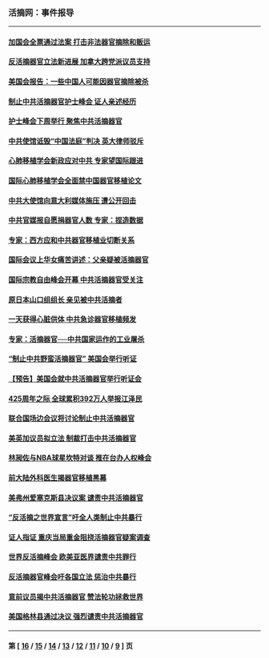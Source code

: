 ### 活摘网：事件报导
---
#### [加国会全票通过法案 打击非法器官摘除和贩运](../../pages/nf5877/n13884924.md?04060430) 
#### [反活摘器官立法新进展 加拿大跨党派议员支持](../../pages/nf5877/n13876061.md?04060430) 
#### [美国会报告：一些中国人可能因器官摘除被杀](../../pages/nf5877/n13867964.md?04060430) 
#### [制止中共活摘器官护士峰会 证人亲述经历](../../pages/nf5877/n13859007.md?04060430) 
#### [护士峰会下周举行 聚焦中共活摘器官](../../pages/nf5877/n13855418.md?04060430) 
#### [中共使馆诋毁“中国法庭”判决 英大律师驳斥](../../pages/nf5877/n13833945.md?04060430) 
#### [心肺移植学会新政应对中共 专家望国际跟进](../../pages/nf5877/n13829043.md?04060430) 
#### [国际心肺移植学会全面禁中国器官移植论文](../../pages/nf5877/n13827785.md?04060430) 
#### [中共大使馆向意大利媒体施压 遭公开回击](../../pages/nf5877/n13826038.md?04060430) 
#### [中共官媒报自愿捐器官人数 专家：捏造数据](../../pages/nf5877/n13814130.md?04060430) 
#### [专家：西方应和中共器官移植业切断关系](../../pages/nf5877/n13772828.md?04060430) 
#### [国际会议上华女痛苦讲述：父亲疑被活摘器官](../../pages/nf5877/n13771583.md?04060430) 
#### [国际宗教自由峰会开幕 中共活摘器官受关注](../../pages/nf5877/n13769995.md?04060430) 
#### [原日本山口组组长 亲见被中共活摘者](../../pages/nf5877/n13767360.md?04060430) 
#### [一天获得心脏供体 中共急诊器官移植频发](../../pages/nf5877/n13764689.md?04060430) 
#### [专家：活摘器官──中共国家运作的工业屠杀](../../pages/nf5877/n13761178.md?04060430) 
#### [“制止中共野蛮活摘器官” 美国会举行听证](../../pages/nf5877/n13735831.md?04060430) 
#### [【预告】美国会就中共活摘器官举行听证会](../../pages/nf5877/n13732843.md?04060430) 
#### [425周年之际 全球累积392万人举报江泽民](../../pages/nf5877/n13719232.md?04060430) 
#### [联合国场边会议将讨论制止中共活摘器官](../../pages/nf5877/n13656361.md?04060430) 
#### [美英加议员拟立法 制裁打击中共活摘器官](../../pages/nf5877/n13430251.md?04060430) 
#### [林昶佐与NBA球星坎特对谈 推在台办人权峰会](../../pages/nf5877/n13414467.md?04060430) 
#### [前大陆外科医生揭器官移植黑幕](../../pages/nf5877/n13401416.md?04060430) 
#### [美弗州爱塞克斯县决议案 谴责中共活摘器官](../../pages/nf5877/n13320919.md?04060430) 
#### [“反活摘之世界宣言”吁全人类制止中共暴行](../../pages/nf5877/n13259730.md?04060430) 
#### [证人指证 重庆当局重金阻挠活摘器官疑案调查](../../pages/nf5877/n13259127.md?04060430) 
#### [世界反活摘峰会 欧美亚医界谴责中共罪行](../../pages/nf5877/n13253550.md?04060430) 
#### [反活摘器官峰会吁各国立法 惩治中共暴行](../../pages/nf5877/n13245052.md?04060430) 
#### [意前议员揭中共活摘器官 赞法轮功拯救世界](../../pages/nf5877/n13203445.md?04060430) 
#### [美国格林县通过决议 强烈谴责中共活摘器官](../../pages/nf5877/n13119367.md?04060430) 

---
#### 第 [ [16](./16.md?04060430) / [15](./15.md?04060430) / [14](./14.md?04060430) / [13](./13.md?04060430) / [12](./12.md?04060430) / [11](./11.md?04060430) / [10](./10.md?04060430) / [9](./9.md?04060430) ] 页
